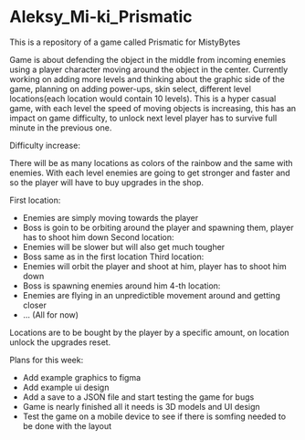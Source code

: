 # Aleksy_Mi-ki_Prismatic
This is a repository of a game called Prismatic for MistyBytes

Game is about defending the object in the middle from incoming enemies using a player character moving around the object in the center. Currently working on adding more 
levels and thinking about the graphic side of the game, planning on adding power-ups, skin select, different level locations(each location would contain 10 levels).
This is a hyper casual game, with each level the speed of moving objects is increasing, this has an impact on game difficulty, to unlock next level
player has to survive full minute in the previous one.

Difficulty increase:

There will be as many locations as colors of the rainbow and the same with enemies.
With each level enemies are going to get stronger and faster and so the player will have to buy upgrades in the shop.

First location:
- Enemies are simply moving towards the player
- Boss is goin to be orbiting around the player and spawning them, player has to shoot him down
Second location:
- Enemies will be slower but will also get much tougher
- Boss same as in the first location
Third location:
- Enemies will orbit the player and shoot at him, player has to shoot him down
- Boss is spawning enemies around him
4-th location:
- Enemies are flying in an unpredictible movement around and getting closer
- ...
(All for now)

Locations are to be bought by the player by a specific amount, on location unlock the upgrades reset.


Plans for this week:

- Add example graphics to figma 
- Add example ui design
- Add a save to a JSON file and start testing the game for bugs
- Game is nearly finished all it needs is 3D models and UI design
- Test the game on a mobile device to see if there is somfing needed to be done with the layout

